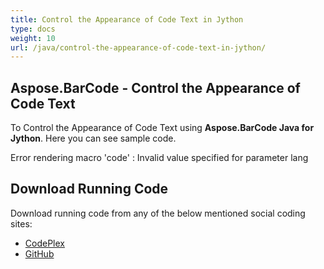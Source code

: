 ```yaml
---
title: Control the Appearance of Code Text in Jython
type: docs
weight: 10
url: /java/control-the-appearance-of-code-text-in-jython/
---
```


## **Aspose.BarCode - Control the Appearance of Code Text**
To Control the Appearance of Code Text using **Aspose.BarCode Java for Jython**. Here you can see sample code.

Error rendering macro 'code' : Invalid value specified for parameter lang
## **Download Running Code**
Download running code from any of the below mentioned social coding sites:

- [CodePlex](https://asposebarcodejavajython.codeplex.com/releases/view/621083)
- [GitHub](https://github.com/aspose-barcode/Aspose.BarCode-for-Java/releases/tag/Aspose.Barcode_Java_for_Jython-v1.0)
